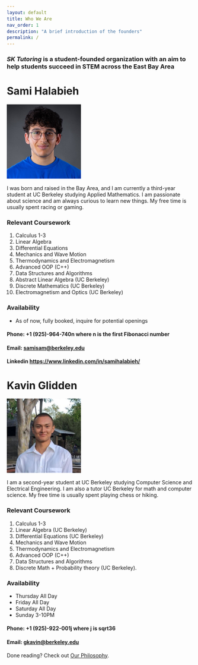 ```yaml
---
layout: default
title: Who We Are
nav_order: 1
description: "A brief introduction of the founders"
permalink: /
---
```


### __*SK Tutoring* is a student-founded organization with an aim to help students succeed in STEM across the East Bay Area__
# Sami Halabieh
<img src="sami.jpg" alt="Me" width="200" />


 I was born and raised in the Bay Area, and I am currently a third-year student at UC Berkeley studying Applied Mathematics. I am passionate about science and am always curious to learn new things. My free time is usually spent racing or gaming.



### Relevant Coursework

1. Calculus 1-3
2. Linear Algebra
3. Differential Equations
4. Mechanics and Wave Motion
5. Thermodynamics and Electromagnetism
7. Advanced OOP (C++)
8. Data Structures and Algorithms
9. Abstract Linear Algebra (UC Berkeley)
10. Discrete Mathematics (UC Berkeley)
11. Electromagnetism and Optics (UC Berkeley)

### Availability
- As of now, fully booked, inquire for potential openings

#### Phone: +1 (925)-964-740n where n is the first Fibonacci number
#### Email: <samisam@berkeley.edu>
#### Linkedin <https://www.linkedin.com/in/samihalabieh/>

# Kavin Glidden
<img src="kavin2.jpg" alt="Kavin" width="200" />


I am a second-year student at UC Berkeley studying Computer Science and Electrical Engineering. I am also a tutor UC Berkeley for math and computer science. My free time is usually spent playing chess or hiking.



### Relevant Coursework

1. Calculus 1-3
2. Linear Algebra (UC Berkeley)
3. Differential Equations (UC Berkeley)
4. Mechanics and Wave Motion
5. Thermodynamics and Electromagnetism
7. Advanced OOP (C++)
8. Data Structures and Algorithms
9. Discrete Math + Probability theory (UC Berkeley).

### Availability
- Thursday All Day
- Friday All Day
- Saturday All Day
- Sunday 3-10PM

#### Phone: +1 (925)-922-001j where j is sqrt36
#### Email: <gkavin@berkeley.edu>

Done reading? Check out [Our Philosophy](https://sktutoring.org/docs/philosophy/ 'What we think about tutoring').
